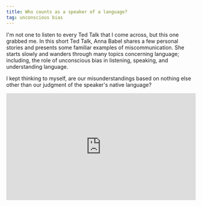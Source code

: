 ```yaml
---
title: Who counts as a speaker of a language?
tag: unconscious bias
---
```


I'm not one to listen to every Ted Talk that I come across, but this one grabbed me. In this short Ted Talk, Anna Babel shares a few personal stories and presents some familiar examples of miscommunication. She starts slowly and wanders through many topics concerning language; including, the role of unconscious bias in listening, speaking, and understanding language.

I kept thinking to myself, are our misunderstandings based on nothing else other than our judgment of the speaker's native language?

<div style="max-width:854px"><div style="position:relative;height:0;padding-bottom:56.25%"><iframe src="https://embed.ted.com/talks/anna_babel_who_counts_as_a_speaker_of_a_language_dec_2020" width="854" height="480" style="position:absolute;left:0;top:0;width:100%;height:100%" frameborder="0" scrolling="no" allowfullscreen></iframe></div></div>
